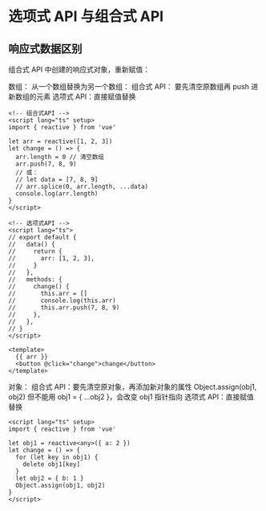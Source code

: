 # 选项式 API 与组合式 API

## 响应式数据区别

组合式 API 中创建的响应式对象，重新赋值：

数组：
从一个数组替换为另一个数组：
组合式 API： 要先清空原数组再 push 进新数组的元素
选项式 API：直接赋值替换

```vue
<!-- 组合式API -->
<script lang="ts" setup>
import { reactive } from 'vue'

let arr = reactive([1, 2, 3])
let change = () => {
  arr.length = 0 // 清空数组
  arr.push(7, 8, 9)
  // 或：
  // let data = [7, 8, 9]
  // arr.splice(0, arr.length, ...data)
  console.log(arr.length)
}
</script>

<!-- 选项式API -->
<script lang="ts">
// export default {
//   data() {
//     return {
//       arr: [1, 2, 3],
//     }
//   },
//   methods: {
//     change() {
//       this.arr = []
//       console.log(this.arr)
//       this.arr.push(7, 8, 9)
//     },
//   },
// }
</script>

<template>
  {{ arr }}
  <button @click="change">change</button>
</template>
```

对象：
组合式 API：要先清空原对象，再添加新对象的属性 Object.assign(obj1, obj2)
但不能用 obj1 = { ...obj2 }，会改变 obj1 指针指向
选项式 API：直接赋值替换

```vue
<script lang="ts" setup>
import { reactive } from 'vue'

let obj1 = reactive<any>({ a: 2 })
let change = () => {
  for (let key in obj1) {
    delete obj1[key]
  }
  let obj2 = { b: 1 }
  Object.assign(obj1, obj2)
}
</script>
```
